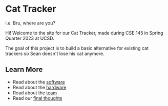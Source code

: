 # Cat Tracker 
i.e. Bru, where are you?

Hi! Welcome to the site for our Cat Tracker, made during CSE 145 in Spring Quarter 2023 at UCSD.

The goal of this project is to build a basic alternative for existing cat trackers so Sean doesn't lose his cat anymore. 

[comment]: <> (TODO: write more about the motivation for the project)

## Learn More

* Read about the [software](software.md)
* Read about the [hardware](hardware.md)
* Read about the [team](team.md)
* Read our [final thoughts](thoughts.md)